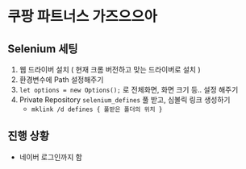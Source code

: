 # 쿠팡 파트너스 가즈으으아
## Selenium 세팅
1. 웹 드라이버 설치 ( 현재 크롬 버전하고 맞는 드라이버로 설치 )
2. 환경변수에 Path 설정해주기
3. ``` let options = new Options(); ``` 로 전체화면, 화면 크기 등.. 설정 해주기
4. Private Repository ```selenium_defines``` 풀 받고, 심볼릭 링크 생성하기
    - ``` mklink /d defines { 풀받은 폴더의 위치 } ```

## 진행 상황
- 네이버 로그인까지 함